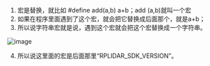 

1. 宏是替换，就比如 #define add(a,b)	a+b；add (a,b)就叫一个宏
2. 如果在程序里面遇到了这个宏，就会把它替换成后面那个，就是a+b；
3. 所以说字符串宏就是说，遇到这个宏就会把这个宏替换成一个字符串。 

![image](D:\Users\19614\Desktop\微信图片_20220120005914.jpg)

4. 所以说这里面的宏是后面那里“RPLIDAR_SDK_VERSION”。